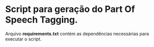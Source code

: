 Script para geração do Part Of Speech Tagging.
=

Arquivo **requirements.txt** contém as dependências necessárias para executar o script.
